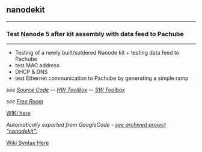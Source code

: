 ## nanodekit
---


### Test Nanode 5 after kit assembly with data feed to Pachube ###


---


  * Testing of a newly built/soldered Nanode kit + testing data feed to Pachube
  * test MAC address
  * DHCP & DNS
  * test Ethernet communication to Pachube by generating a simple ramp

_see [Source Code](https://github.com/ThierryBrunet/nanodekit/blob/master/NanodeKit.ino)  --  [HW ToolBox](https://github.com/ThierryBrunet/nanodekit/blob/wiki/ToolBox.md)  --  [SW Toolbox](https://github.com/ThierryBrunet/nanodekit/blob/wiki/swtoolbox.md)_

_see [Free Room](https://pachube.com/feeds/40451)_


[WIKI here](https://github.com/ThierryBrunet/nanodekit/tree/wiki)

_Automatically exported from GoogleCode - [see archived project "nanodekit": ](https://code.google.com/archive/p/nanodekit/)_

[Wiki Syntax Here](https://help.github.com/articles/basic-writing-and-formatting-syntax)
